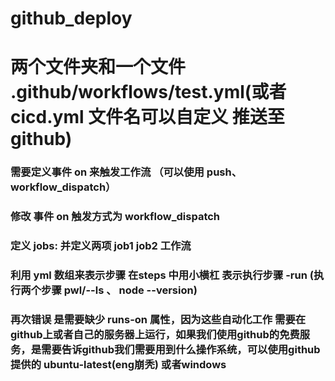# github_deploy

# 两个文件夹和一个文件 .github/workflows/test.yml(或者cicd.yml 文件名可以自定义 推送至github)

### 需要定义事件 on 来触发工作流 （可以使用 push、workflow_dispatch）

### 修改 事件 on 触发方式为 workflow_dispatch

### 定义 jobs: 并定义两项 job1 job2 工作流

### 利用 yml 数组来表示步骤 在steps 中用小横杠 表示执行步骤 -run (执行两个步骤 pwl/--ls 、 node --version)

### 再次错误 是需要缺少 runs-on 属性，因为这些自动化工作 需要在github上或者自己的服务器上运行，如果我们使用github的免费服务，是需要告诉github我们需要用到什么操作系统，可以使用github提供的 ubuntu-latest(eng崩秃) 或者windows